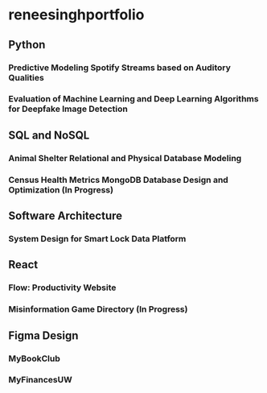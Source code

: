 # reneesinghportfolio

## Python

### Predictive Modeling Spotify Streams based on Auditory Qualities 

### Evaluation of Machine Learning and Deep Learning Algorithms for Deepfake Image Detection

## SQL and NoSQL 

### Animal Shelter Relational and Physical Database Modeling

### Census Health Metrics MongoDB Database Design and Optimization (In Progress)

## Software Architecture

### System Design for Smart Lock Data Platform

## React

### Flow: Productivity Website

### Misinformation Game Directory (In Progress)

## Figma Design

### MyBookClub

### MyFinancesUW

### 
